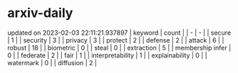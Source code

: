 # arxiv-daily
updated on 2023-02-03 22:11:21.937897
| keyword | count |
| - | - |
| secure | 1 |
| security | 3 |
| privacy | 3 |
| protect | 2 |
| defense | 2 |
| attack | 6 |
| robust | 18 |
| biometric | 0 |
| steal | 0 |
| extraction | 5 |
| membership infer | 0 |
| federate | 2 |
| fair | 1 |
| interpretability | 1 |
| explainability | 0 |
| watermark | 0 |
| diffusion | 2 |
